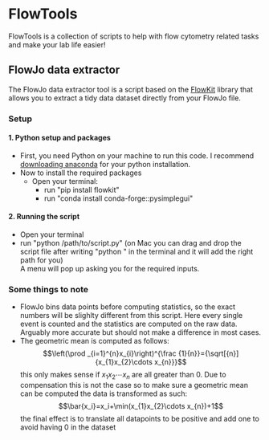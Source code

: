 # FlowTools
FlowTools is a collection of scripts to help with flow cytometry related tasks and make your lab life easier!

## FlowJo data extractor
The FlowJo data extractor tool is a script based on the [FlowKit](https://github.com/whitews/FlowKit) library that allows you to extract a tidy data dataset directly from your FlowJo file.

### Setup
#### 1. Python setup and packages
- First, you need Python on your machine to run this code. I recommend [downloading anaconda](https://www.anaconda.com/download) for your python installation.
- Now to install the required packages
  - Open your terminal:
    - run "pip install flowkit"
    - run "conda install conda-forge::pysimplegui"
#### 2. Running the script
- Open your terminal
- run "python /path/to/script.py" (on Mac you can drag and drop the script file after writing "python " in the terminal and it will add the right path for you) \
A menu will pop up asking you for the required inputs.


### Some things to note
- FlowJo bins data points before computing statistics, so the exact numbers will be slighlty different from this script. Here every single event is counted and the statistics are computed on the raw data. Arguably more accurate but should not make a difference in most cases.
- The geometric mean is computed as follows: 
$$\left(\prod _{i=1}^{n}x_{i}\right)^{\frac {1}{n}}={\sqrt[{n}]{x_{1}x_{2}\cdots x_{n}}}$$
this only makes sense if $x_{1}x_{2}\cdots x_{n}$ are all greater than $0$. Due to compensation this is not the case so to make sure a geometric mean can be computed the data is transformed as such:
$$\bar{x_i}=x_i+\min(x_{1}x_{2}\cdots x_{n})+1$$
the final effect is to translate all datapoints to be positive and add one to avoid having $0$ in the dataset